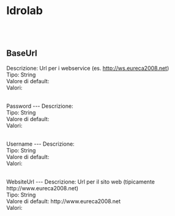 # Idrolab

<br><br> 

BaseUrl 
---
Descrizione:  Url per i webservice (es. http://ws.eureca2008.net) <br> 
Tipo: String <br> 
Valore di default:  <br>
Valori:
<ul> 
</ul><br>
Password 
---
Descrizione:   <br> 
Tipo: String <br> 
Valore di default:  <br>
Valori:
<ul> 
</ul><br>
Username 
---
Descrizione:   <br> 
Tipo: String <br> 
Valore di default:  <br>
Valori:
<ul> 
</ul><br>
WebsiteUrl 
---
Descrizione:  Url per il sito web (tipicamente http://www.eureca2008.net) <br> 
Tipo: String <br> 
Valore di default: http://www.eureca2008.net <br>
Valori:
<ul> 
</ul><br>

